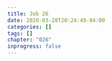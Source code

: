 ```yaml
---
title: Job 26
date: 2020-03-28T20:24:49-04:00
categories: []
tags: []
chapter: "026"
inprogress: false
---
```


